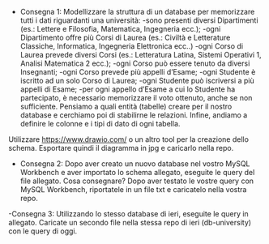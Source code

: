 - Consegna 1:
Modellizzare la struttura di un database per memorizzare tutti i dati riguardanti una università:
-sono presenti diversi Dipartimenti (es.: Lettere e Filosofia, Matematica, Ingegneria ecc.);
-ogni Dipartimento offre più Corsi di Laurea (es.: Civiltà e Letterature Classiche, Informatica, Ingegneria Elettronica ecc..)
-ogni Corso di Laurea prevede diversi Corsi (es.: Letteratura Latina, Sistemi Operativi 1, Analisi Matematica 2 ecc.);
-ogni Corso può essere tenuto da diversi Insegnanti;
-ogni Corso prevede più appelli d’Esame;
-ogni Studente è iscritto ad un solo Corso di Laurea;
-ogni Studente può iscriversi a più appelli di Esame;
-per ogni appello d’Esame a cui lo Studente ha partecipato, è necessario memorizzare il voto ottenuto, anche se non sufficiente.
Pensiamo a quali entità (tabelle) creare per il nostro database e cerchiamo poi di stabilirne le relazioni. Infine, andiamo a definire le colonne e i tipi di dato di ogni tabella.

Utilizzare https://www.drawio.com/  o un altro tool per la creazione dello schema.
Esportare quindi il diagramma in jpg e caricarlo nella repo.

- Consegna 2:
Dopo aver creato un nuovo database nel vostro MySQL Workbench e aver importato lo schema allegato, eseguite le query del file allegato.
Cosa consegnare?
Dopo aver testato le vostre query con MySQL Workbench, riportatele in un file txt e caricatelo nella vostra repo.

-Consegna 3:
Utilizzando lo stesso database di ieri, eseguite le query in allegato. Caricate un secondo file nella stessa repo di ieri (db-university) con le query di oggi.
